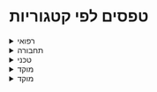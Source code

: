 # טפסים לפי קטגוריות

<details>
<summary markdown='span'>רפואי</summary>

> [תיעוד אירוע רפואי](https://motid-1221.formtitan.com/Medical_journal)

> [טופס חולה/נפגע (לאמבולנס)](https://motid-1221.formtitan.com/tofes_choleh_nifga)

</details>

<details>
<summary markdown='span'>תחבורה</summary>

> [פתיחת משמרת](https://unitedhatzalah.formtitan.com/transferral_ambulances)

> [חניכת נהגים](https://unitedhatzalah.formtitan.com/Chanich_Neagim) 

> [בדיקות כלי רכב](https://unitedhatzalah.formtitan.com/Bdikotx4)

</details>

<details>
<summary markdown='span'>טכני</summary>

[תקלות בקבלת מידע רפואי](https://unitedhatzalah.formtitan.com/medical_information)

</details>

<details>
<summary markdown='span'>מוקד</summary>

[דיווח ביקור קשיש](https://unitedhatzalah.formtitan.com/ten-kavod)

</details>

<details>
<summary markdown='span'>מוקד</summary>

> [פתיחת ויזה מבצעית](https://unitedhatzalah.formtitan.com/origin/ft22e322f11593939135175)

</details>

